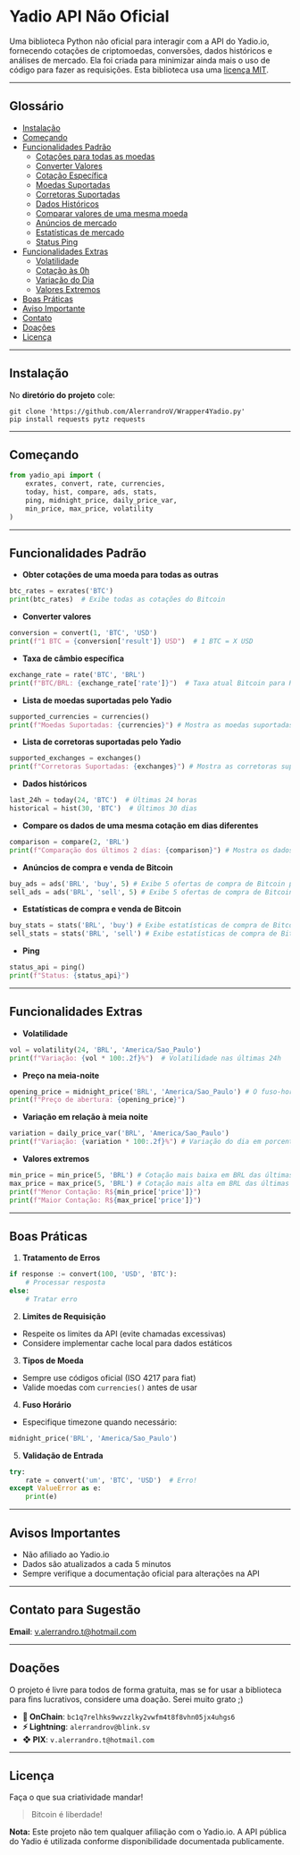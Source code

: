 # Yadio API Não Oficial

Uma biblioteca Python não oficial para interagir com a API do Yadio.io, fornecendo cotações de criptomoedas, conversões, dados históricos e análises de mercado. Ela foi criada para minimizar ainda mais o uso de código para fazer as requisições. Esta biblioteca usa uma [licença MIT](./LICENSE.txt).

---
## Glossário
- [Instalação](#instalação)
- [Começando](#começando)
- [Funcionalidades Padrão](#funcionalidades-padrão)
    - [Cotações para todas as moedas](#cotações-para-todas-as-moedas)
    - [Converter Valores](#converter-valores)
    - [Cotação Específica](#cotação-específica)
    - [Moedas Suportadas](#moedas-suportadas)
    - [Corretoras Suportadas](#corretoras-suportadas)
    - [Dados Históricos](#dados-históricos)
    - [Comparar valores de uma mesma moeda](#comparar-valores-de-uma-mesma-moeda)
    - [Anúncios de mercado](#anúncios-de-mercado)
    - [Estatísticas de mercado](#estatísticas-de-mercado)
    - [Status Ping](#status-ping)
- [Funcionalidades Extras](#funcionalidades-extras)
    - [Volatilidade](#volatilidade)
    - [Cotação às 0h](#cotação-às-0h)
    - [Variação do Dia](#variação-do-dia)
    - [Valores Extremos](#valores-extremos)
- [Boas Práticas](#boas-práticas)
- [Aviso Importante](#aviso-importante)
- [Contato](#contato-para-sugestão)
- [Doações](#doações)
- [Licença](#licença)

---
## Instalação
No **diretório do projeto** cole:

```shell
git clone 'https://github.com/AlerrandroV/Wrapper4Yadio.py'
pip install requests pytz requests
```

---
## Começando

```python
from yadio_api import (
    exrates, convert, rate, currencies,
    today, hist, compare, ads, stats,
    ping, midnight_price, daily_price_var,
    min_price, max_price, volatility
)
```

---
## Funcionalidades Padrão

* **Obter cotações de uma moeda para todas as outras**
```python
btc_rates = exrates('BTC')
print(btc_rates)  # Exibe todas as cotações do Bitcoin
```

* **Converter valores**
```python
conversion = convert(1, 'BTC', 'USD')
print(f"1 BTC = {conversion['result']} USD")  # 1 BTC = X USD
```

* **Taxa de câmbio específica**
```python
exchange_rate = rate('BTC', 'BRL')
print(f"BTC/BRL: {exchange_rate['rate']}")  # Taxa atual Bitcoin para Real
```

* **Lista de moedas suportadas pelo Yadio**
```Python
supported_currencies = currencies()
print(f"Moedas Suportadas: {currencies}") # Mostra as moedas suportadas pela API
```

* **Lista de corretoras suportadas pelo Yadio**
```Python
supported_exchanges = exchanges()
print(f"Corretoras Suportadas: {exchanges}") # Mostra as corretoras suportadas pela API
```

* **Dados históricos**
```python
last_24h = today(24, 'BTC')  # Últimas 24 horas
historical = hist(30, 'BTC')  # Últimos 30 dias
```

* **Compare os dados de uma mesma cotação em dias diferentes**
```Python
comparison = compare(2, 'BRL')
print(f"Comparação dos últimos 2 días: {comparison}") # Mostra os dados dos 2 dias anteriores
```

* **Anúncios de compra e venda de Bitcoin**
```Python
buy_ads = ads('BRL', 'buy', 5) # Exibe 5 ofertas de compra de Bitcoin por BRL
sell_ads = ads('BRL', 'sell', 5) # Exibe 5 ofertas de compra de Bitcoin por BRL
```

* **Estatísticas de compra e venda de Bitcoin**
```Python
buy_stats = stats('BRL', 'buy') # Exibe estatísticas de compra de Bitcoin por BRL
sell_stats = stats('BRL', 'sell') # Exibe estatísticas de compra de Bitcoin por BRL
```

* **Ping**
```Python
status_api = ping()
print(f"Status: {status_api}")
```

---
## Funcionalidades Extras

* **Volatilidade**
```python
vol = volatility(24, 'BRL', 'America/Sao_Paulo')
print(f"Variação: {vol * 100:.2f}%")  # Volatilidade nas últimas 24h
```

* **Preço na meia-noite**
```python
opening_price = midnight_price('BRL', 'America/Sao_Paulo') # O fuso-horário é opcional
print(f"Preço de abertura: {opening_price}")
```

* **Variação em relação à meia noite**
```Python
variation = daily_price_var('BRL', 'America/Sao_Paulo')
print(f"Variação: {variation * 100:.2f}%") # Variação do dia em porcentagem
```

- **Valores extremos**
```Python
min_price = min_price(5, 'BRL') # Cotação mais baixa em BRL das últimas 5 horas
max_price = max_price(5, 'BRL') # Cotação mais alta em BRL das últimas 5 horas
print(f"Menor Contação: R${min_price['price']}")
print(f"Maior Contação: R${max_price['price']}")
```

---
## Boas Práticas

1. **Tratamento de Erros**
```python
if response := convert(100, 'USD', 'BTC'):
    # Processar resposta
else:
    # Tratar erro
```

2. **Limites de Requisição**
- Respeite os limites da API (evite chamadas excessivas)
- Considere implementar cache local para dados estáticos

3. **Tipos de Moeda**
- Sempre use códigos oficial (ISO 4217 para fiat)
- Valide moedas com `currencies()` antes de usar

4. **Fuso Horário**
- Especifique timezone quando necessário:
```python
midnight_price('BRL', 'America/Sao_Paulo')
```

5. **Validação de Entrada**
```python
try:
    rate = convert('um', 'BTC', 'USD')  # Erro!
except ValueError as e:
    print(e)
```

---
## Avisos Importantes

- Não afiliado ao Yadio.io
- Dados são atualizados a cada 5 minutos
- Sempre verifique a documentação oficial para alterações na API

---
## Contato para Sugestão
**Email**: v.alerrandro.t@hotmail.com

---
## Doações
O projeto é livre para todos de forma gratuita, mas se for usar a biblioteca para fins lucrativos, considere uma doação. Serei muito grato ;)

* **🔗 OnChain**: `bc1q7relhks9wvzzlky2vwfm4t8f8vhn05jx4uhgs6`
* **⚡ Lightning**: `alerrandrov@blink.sv`
* **❖ PIX**: `v.alerrandro.t@hotmail.com`

---
## Licença

Faça o que sua criatividade mandar!

> Bitcoin é liberdade!

**Nota:** Este projeto não tem qualquer afiliação com o Yadio.io. A API pública do Yadio é utilizada conforme disponibilidade documentada publicamente.

